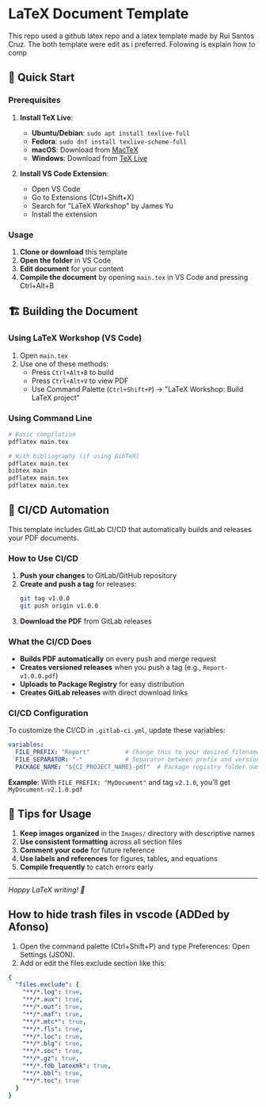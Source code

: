 # LaTeX Document Template

This repo used a github latex repo and a latex template made by Rui Santos Cruz. The both template were edit as i preferred. Folowing is explain how to comp


## 🚀 Quick Start

### Prerequisites

1. **Install TeX Live**:
   - **Ubuntu/Debian**: `sudo apt install texlive-full`
   - **Fedora**: `sudo dnf install texlive-scheme-full`
   - **macOS**: Download from [MacTeX](https://www.tug.org/mactex/)
   - **Windows**: Download from [TeX Live](https://www.tug.org/texlive/)

2. **Install VS Code Extension**:
   - Open VS Code
   - Go to Extensions (Ctrl+Shift+X)
   - Search for "LaTeX Workshop" by James Yu
   - Install the extension

### Usage

1. **Clone or download** this template
2. **Open the folder** in VS Code
3. **Edit document** for your content
4. **Compile the document** by opening `main.tex` in VS Code and pressing Ctrl+Alt+B

## 🏗️ Building the Document

### Using LaTeX Workshop (VS Code)
1. Open `main.tex`
2. Use one of these methods:
   - Press `Ctrl+Alt+B` to build
   - Press `Ctrl+Alt+V` to view PDF
   - Use Command Palette (`Ctrl+Shift+P`) → "LaTeX Workshop: Build LaTeX project"

### Using Command Line
```bash
# Basic compilation
pdflatex main.tex

# With bibliography (if using BibTeX)
pdflatex main.tex
bibtex main
pdflatex main.tex
pdflatex main.tex
```

## 🚀 CI/CD Automation

This template includes GitLab CI/CD that automatically builds and releases your PDF documents.

### How to Use CI/CD

1. **Push your changes** to GitLab/GitHub repository
2. **Create and push a tag** for releases:
   ```bash
   git tag v1.0.0
   git push origin v1.0.0
   ```
3. **Download the PDF** from GitLab releases

### What the CI/CD Does

- **Builds PDF automatically** on every push and merge request
- **Creates versioned releases** when you push a tag (e.g., `Report-v1.0.0.pdf`)
- **Uploads to Package Registry** for easy distribution
- **Creates GitLab releases** with direct download links

### CI/CD Configuration

To customize the CI/CD in `.gitlab-ci.yml`, update these variables:

```yaml
variables:
  FILE_PREFIX: "Report"          # Change this to your desired filename prefix
  FILE_SEPARATOR: "-"            # Separator between prefix and version
  PACKAGE_NAME: "${CI_PROJECT_NAME}-pdf"  # Package registry folder name
```

**Example**: With `FILE_PREFIX: "MyDocument"` and tag `v2.1.0`, you'll get `MyDocument-v2.1.0.pdf`

## 🎨 Tips for Usage

1. **Keep images organized** in the `Images/` directory with descriptive names
2. **Use consistent formatting** across all section files
3. **Comment your code** for future reference
4. **Use labels and references** for figures, tables, and equations
5. **Compile frequently** to catch errors early

---

*Happy LaTeX writing! 📝*

## How to hide trash files in vscode (ADDed by Afonso)

1. Open the command palette (Ctrl+Shift+P) and type Preferences: Open Settings (JSON).
2. Add or edit the files.exclude section like this:
```yaml
{
  "files.exclude": {
    "**/*.log": true,
    "**/*.aux": true,
    "**/*.out": true,
    "**/*.maf": true,
    "**/*.mtc*": true,
    "**/*.fls": true,
    "**/*.loc": true,
    "**/*.blg": true,
    "**/*.soc": true,
    "**/*.gz": true,
    "**/*.fdb_latexmk": true,
    "**/*.bbl": true,
    "**/*.toc": true
  }
}
```